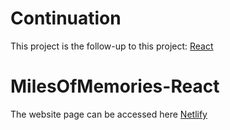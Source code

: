 # Continuation

This project is the follow-up to this project:  [React](https://github.com/danutnanu/React-Run)

# MilesOfMemories-React

The website page can be accessed here [Netlify](https://milesofmemories.netlify.app/)

